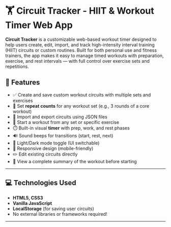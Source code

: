 # 🏋️ Circuit Tracker - HIIT & Workout Timer Web App

**Circuit Tracker** is a customizable web-based workout timer designed to help users create, edit, import, and track high-intensity interval training (HIIT) circuits or custom routines. Built for both personal use and fitness trainers, the app makes it easy to manage timed workouts with preparation, exercise, and rest intervals — with full control over exercise sets and repetitions.
## 🚀 Features

- ✅ Create and save custom workout circuits with multiple sets and exercises
- 🔁 Set **repeat counts** for any workout set (e.g., 3 rounds of a core workout)
- 🧩 Import and export circuits using JSON files
- 🎯 Start a workout from any set or specific exercise
- ⏱️ Built-in visual **timer** with prep, work, and rest phases
- 🔊 Sound beeps for transitions (start, rest, next)
- 🌙 Light/Dark mode toggle (UI switchable)
- 📱 Responsive design (mobile-friendly)
- ✏️ Edit existing circuits directly
- 📖 View a complete summary of the workout before starting

---

## 💻 Technologies Used

- **HTML5, CSS3**
- **Vanilla JavaScript**
- **LocalStorage** (for saving user circuits)
- No external libraries or frameworks required!

---
